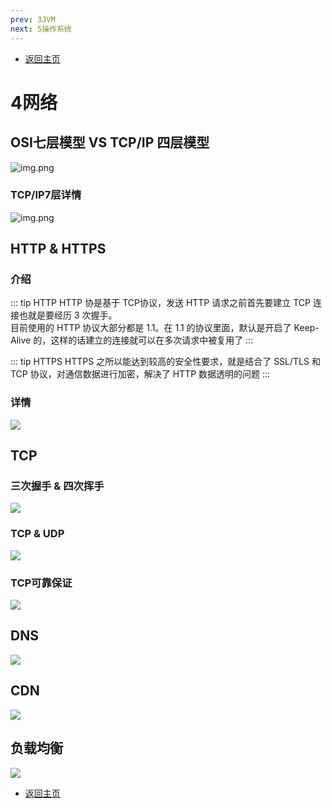 ```yaml
---
prev: 3JVM
next: 5操作系统
---
```

* [返回主页](../home.md)
# 4网络
## OSI七层模型 VS TCP/IP 四层模型
![img.png](../../picture/1/4四层vs七层.png)

[comment]: <> (::: tip OSI七层模型)

[comment]: <> (应用层<br>)

[comment]: <> (表示层<br>)

[comment]: <> (会话层<br>)

[comment]: <> (传输层<br>)

[comment]: <> (网络层<br>)

[comment]: <> (数据链路层<br>)

[comment]: <> (物理层)

[comment]: <> (:::)

[comment]: <> (::: tip TCP/IP 四层模型)

[comment]: <> (应用层&#40;对应OSI上三层&#41;<br>)

[comment]: <> (传输层<br>)

[comment]: <> (网络层<br>)

[comment]: <> (物理层&#40;对应OSI下2层&#41;)

[comment]: <> (:::)

### TCP/IP7层详情
![img.png](../../picture/1/4TCPIP7层详情.png)

## HTTP & HTTPS
### 介绍
::: tip HTTP
HTTP 协是基于 TCP协议，发送 HTTP 请求之前首先要建立 TCP 连接也就是要经历 3 次握手。<br>
目前使用的 HTTP 协议大部分都是 1.1。在 1.1 的协议里面，默认是开启了 Keep-Alive 的，这样的话建立的连接就可以在多次请求中被复用了
:::

::: tip HTTPS
HTTPS 之所以能达到较高的安全性要求，就是结合了 SSL/TLS 和 TCP 协议，对通信数据进行加密，解决了 HTTP 数据透明的问题
:::

### 详情
![](../../picture/1/4HTTP&HTTPS.png)

## TCP
### 三次握手 & 四次挥手
![](../../picture/1/4TCP.png)

### TCP & UDP
![](../../picture/1/4tcpudp.png)

### TCP可靠保证
![](../../picture/1/4TCP可靠保证.png)

## DNS
![](../../picture/1/4DNS.png)

## CDN
![](../../picture/1/4CDN.png)

## 负载均衡
![](../../picture/1/4负载均衡.png)

* [返回主页](../home.md)